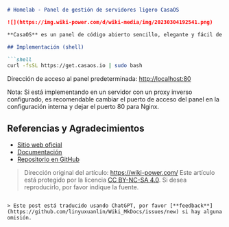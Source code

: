```markdown
# Homelab - Panel de gestión de servidores ligero CasaOS

![](https://img.wiki-power.com/d/wiki-media/img/20230304192541.png)

**CasaOS** es un panel de código abierto sencillo, elegante y fácil de usar, que incluye funciones como un administrador de archivos, monitoreo del estado del servidor, terminal, gestión de contenedores Docker y una tienda de aplicaciones Docker incorporada.

## Implementación (shell)

```shell
curl -fsSL https://get.casaos.io | sudo bash
```

Dirección de acceso al panel predeterminada: <http://localhost:80>

Nota: Si está implementando en un servidor con un proxy inverso configurado, es recomendable cambiar el puerto de acceso del panel en la configuración interna y dejar el puerto 80 para Nginx.

## Referencias y Agradecimientos

- [Sitio web oficial](https://casaos.io)
- [Documentación](https://wiki.casaos.io/en/home)
- [Repositorio en GitHub](https://github.com/IceWhaleTech/CasaOS)

> Dirección original del artículo: <https://wiki-power.com/>
> Este artículo está protegido por la licencia [CC BY-NC-SA 4.0](https://creativecommons.org/licenses/by/4.0/deed.zh). Si desea reproducirlo, por favor indique la fuente.
```

> Este post está traducido usando ChatGPT, por favor [**feedback**](https://github.com/linyuxuanlin/Wiki_MkDocs/issues/new) si hay alguna omisión.